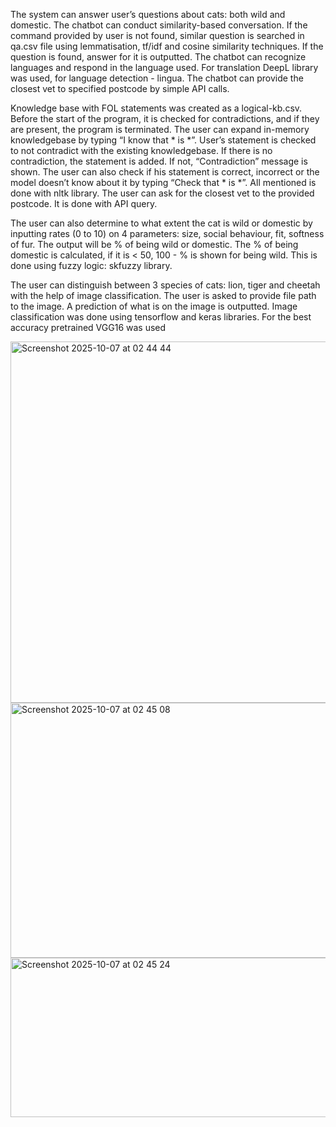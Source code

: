 The system can answer user’s questions about cats: both wild and domestic. The chatbot can conduct similarity-based conversation. If the command provided by user is not found, similar question is searched in qa.csv file using lemmatisation, tf/idf and cosine similarity techniques. If the question is found, answer for it is outputted. The chatbot can recognize languages and respond in the language used. For translation DeepL library was used, for language detection - lingua. The chatbot can provide the closest vet to specified postcode by simple API calls.

Knowledge base with FOL statements was created as a logical-kb.csv. Before the start of the program, it is checked for contradictions, and if they are present, the program is terminated. The user can expand in-memory knowledgebase by typing “I know that * is *”. User’s statement is checked to not contradict with the existing knowledgebase. If there is no contradiction, the statement is added. If not, “Contradiction” message is shown. The user can also check if his statement is correct, incorrect or the model doesn’t know about it by typing “Check that * is *”. All mentioned is done with nltk library. The user can ask for the closest vet to the provided postcode. It is done with API query.

The user can also determine to what extent the cat is wild or domestic by inputting rates (0 to 10) on 4 parameters: size, social behaviour, fit, softness of fur. The output will be % of being wild or domestic. The % of being domestic is calculated, if it is < 50, 100 - % is shown for being wild. This is done using fuzzy logic: skfuzzy library.

The user can distinguish between 3 species of cats: lion, tiger and cheetah with the help of image classification. The user is asked to provide file path to the image. A prediction of what is on the image is outputted. Image classification was done using tensorflow and keras libraries. For the best accuracy pretrained VGG16 was used


<img width="521" height="578" alt="Screenshot 2025-10-07 at 02 44 44" src="https://github.com/user-attachments/assets/95238b0c-8434-471e-ba8d-f5c093cf3850" />
<img width="524" height="408" alt="Screenshot 2025-10-07 at 02 45 08" src="https://github.com/user-attachments/assets/27eb8543-c14d-44e2-b023-2735bb475726" />
<img width="519" height="255" alt="Screenshot 2025-10-07 at 02 45 24" src="https://github.com/user-attachments/assets/9e96217e-62ef-4c72-8371-5d56b4e136e3" />

